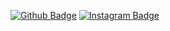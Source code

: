 [![Github Badge](https://img.shields.io/badge/-Github-000?style=quare&labelColor=000&logo=Github&logoColor=white&link=link)]((https://github.com/aslancan060/)) 
[![Instagram Badge](https://img.shields.io/badge/-Instagram-C13584?style=flat-quare&labelColor=C13584&logo=instagram&logoColor=white&link=link)](link) 

